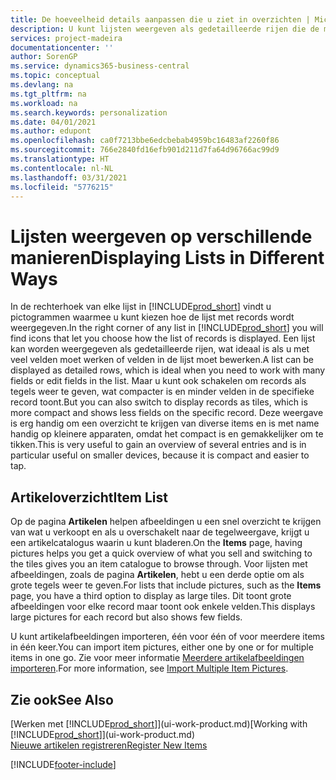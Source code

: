 ```yaml
---
title: De hoeveelheid details aanpassen die u ziet in overzichten | Microsoft Docs
description: U kunt lijsten weergeven als gedetailleerde rijen die de meeste informatie bieden, of als tegels die gemakkelijk visueel te scannen zijn en miniaturen van afbeeldingen kunnen bevatten.
services: project-madeira
documentationcenter: ''
author: SorenGP
ms.service: dynamics365-business-central
ms.topic: conceptual
ms.devlang: na
ms.tgt_pltfrm: na
ms.workload: na
ms.search.keywords: personalization
ms.date: 04/01/2021
ms.author: edupont
ms.openlocfilehash: ca0f7213bbe6edcbebab4959bc16483af2260f86
ms.sourcegitcommit: 766e2840fd16efb901d211d7fa64d96766ac99d9
ms.translationtype: HT
ms.contentlocale: nl-NL
ms.lasthandoff: 03/31/2021
ms.locfileid: "5776215"
---
```

# <a name="displaying-lists-in-different-ways"></a><span data-ttu-id="bccee-103">Lijsten weergeven op verschillende manieren</span><span class="sxs-lookup"><span data-stu-id="bccee-103">Displaying Lists in Different Ways</span></span>
<span data-ttu-id="bccee-104">In de rechterhoek van elke lijst in [!INCLUDE[prod_short](includes/prod_short.md)] vindt u pictogrammen waarmee u kunt kiezen hoe de lijst met records wordt weergegeven.</span><span class="sxs-lookup"><span data-stu-id="bccee-104">In the right corner of any list in [!INCLUDE[prod_short](includes/prod_short.md)] you will find icons that let you choose how the list of records is displayed.</span></span> <span data-ttu-id="bccee-105">Een lijst kan worden weergegeven als gedetailleerde rijen, wat ideaal is als u met veel velden moet werken of velden in de lijst moet bewerken.</span><span class="sxs-lookup"><span data-stu-id="bccee-105">A list can be displayed as detailed rows, which is ideal when you need to work with many fields or edit fields in the list.</span></span> <span data-ttu-id="bccee-106">Maar u kunt ook schakelen om records als tegels weer te geven, wat compacter is en minder velden in de specifieke record toont.</span><span class="sxs-lookup"><span data-stu-id="bccee-106">But you can also switch to display records as tiles, which is more compact and shows less fields on the specific record.</span></span> <span data-ttu-id="bccee-107">Deze weergave is erg handig om een overzicht te krijgen van diverse items en is met name handig op kleinere apparaten, omdat het compact is en gemakkelijker om te tikken.</span><span class="sxs-lookup"><span data-stu-id="bccee-107">This is very useful to gain an overview of several entries and is in particular useful on smaller devices, because it is compact and easier to tap.</span></span>

## <a name="item-list"></a><span data-ttu-id="bccee-108">Artikeloverzicht</span><span class="sxs-lookup"><span data-stu-id="bccee-108">Item List</span></span>
<span data-ttu-id="bccee-109">Op de pagina **Artikelen** helpen afbeeldingen u een snel overzicht te krijgen van wat u verkoopt en als u overschakelt naar de tegelweergave, krijgt u een artikelcatalogus waarin u kunt bladeren.</span><span class="sxs-lookup"><span data-stu-id="bccee-109">On the **Items** page, having pictures helps you get a quick overview of what you sell and switching to the tiles gives you an item catalogue to browse through.</span></span> <span data-ttu-id="bccee-110">Voor lijsten met afbeeldingen, zoals de pagina **Artikelen**, hebt u een derde optie om als grote tegels weer te geven.</span><span class="sxs-lookup"><span data-stu-id="bccee-110">For lists that include pictures, such as the **Items** page, you have a third option to display as large tiles.</span></span> <span data-ttu-id="bccee-111">Dit toont grote afbeeldingen voor elke record maar toont ook enkele velden.</span><span class="sxs-lookup"><span data-stu-id="bccee-111">This displays large pictures for each record but also shows few fields.</span></span>

<span data-ttu-id="bccee-112">U kunt artikelafbeeldingen importeren, één voor één of voor meerdere items in één keer.</span><span class="sxs-lookup"><span data-stu-id="bccee-112">You can import item pictures, either one by one or for multiple items in one go.</span></span> <span data-ttu-id="bccee-113">Zie voor meer informatie [Meerdere artikelafbeeldingen importeren](inventory-how-import-item-pictures.md).</span><span class="sxs-lookup"><span data-stu-id="bccee-113">For more information, see [Import Multiple Item Pictures](inventory-how-import-item-pictures.md).</span></span>  

## <a name="see-also"></a><span data-ttu-id="bccee-114">Zie ook</span><span class="sxs-lookup"><span data-stu-id="bccee-114">See Also</span></span>
<span data-ttu-id="bccee-115">[Werken met [!INCLUDE[prod_short](includes/prod_short.md)]](ui-work-product.md)</span><span class="sxs-lookup"><span data-stu-id="bccee-115">[Working with [!INCLUDE[prod_short](includes/prod_short.md)]](ui-work-product.md)</span></span>  
[<span data-ttu-id="bccee-116">Nieuwe artikelen registreren</span><span class="sxs-lookup"><span data-stu-id="bccee-116">Register New Items</span></span>](inventory-how-register-new-items.md)  


[!INCLUDE[footer-include](includes/footer-banner.md)]